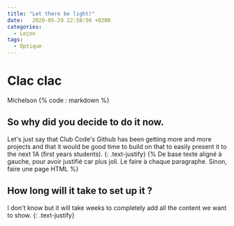 ```yaml
---
title: "Let there be light!"
date:   2020-05-29 22:58:56 +0200
categories:
  - Leçon
tags:
  - Optique
---
```


# Clac clac

Michelson
{%  code : markdown %}

## So why did you decide to do it now.

Let's just say that Club Code's Github has been getting more and more projects and that it would be good time to build on that to easily present it to the next 1A (first years students).
{: .text-justify}
{% De base texte aligné à gauche, pour avoir justifié car plus joli. Le faire à chaque paragraphe. Sinon, faire une page HTML %}

## How long will it take to set up it ?

I don't know but it will take weeks to completely add all the content we want to show.
{: .text-justify}

